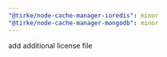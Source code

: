 ```yaml
---
"@tirke/node-cache-manager-ioredis": minor
"@tirke/node-cache-manager-mongodb": minor
---
```


add additional license file
